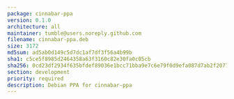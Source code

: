 ```yaml
---
package: cinnabar-ppa
version: 0.1.0
architecture: all
maintainer: tumble@users.noreply.github.com
filename: cinnabar-ppa.deb
size: 3172
md5sum: ad5ab0d149c5d7dc1af7df3f56a4b99b
sha1: c5ce5f8985d2464358a63f3160c82e30fa0c05cb
sha256: 0cd23df2934f635bfdef89036e1bcc71bba9e7c6e79f0d9efa087d7ab2f20778
section: development
priority: required
description: Debian PPA for cinnabar-ppa
---
```

